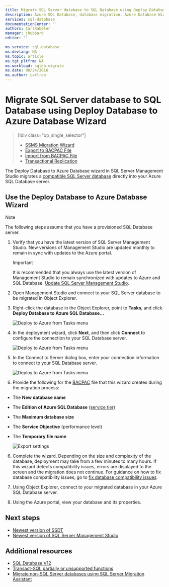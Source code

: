 ```yaml
---
title: Migrate SQL Server database to SQL Database using Deploy Database to Azure Database Wizard
description: Azure SQL Database, database migration, Azure Database Wizard
services: sql-database
documentationCenter: ''
authors: CarlRabeler
manager: jhubbard
editor: ''

ms.service: sql-database
ms.devlang: NA
ms.topic: article
ms.tgt_pltfrm: NA
ms.workload: sqldb-migrate
ms.date: 08/24/2016
ms.author: carlrab
---
```


# Migrate SQL Server database to SQL Database using Deploy Database to Azure Database Wizard

> [!div class="op_single_selector"]
>- [SSMS Migration Wizard](./sql-database-cloud-migrate-compatible-using-ssms-migration-wizard.md)
>- [Export to BACPAC File](./sql-database-cloud-migrate-compatible-export-bacpac-ssms.md)
>- [Import from BACPAC File](./sql-database-cloud-migrate-compatible-import-bacpac-ssms.md)
>- [Transactional Replication](./sql-database-cloud-migrate-compatible-using-transactional-replication.md)

The Deploy Database to Azure Database wizard in SQL Server Management Studio migrates a [compatible SQL Server database](./sql-database-cloud-migrate.md) directly into your Azure SQL Database server.

## Use the Deploy Database to Azure Database Wizard

> [!NOTE]
> The following steps assume that you have a provisioned SQL Database server.

1. Verify that you have the latest version of SQL Server Management Studio. New versions of Management Studio are updated monthly to remain in sync with updates to the Azure portal.

    > [!IMPORTANT]
    > It is recommended that you always use the latest version of Management Studio to remain synchronized with updates to Azure and SQL Database. [Update SQL Server Management Studio](https://msdn.microsoft.com/zh-cn/library/mt238290.aspx).

2. Open Management Studio and connect to your SQL Server database to be migrated in Object Explorer.
3. Right-click the  database in the Object Explorer, point to **Tasks**, and click **Deploy Database to Azure SQL Database…**

    ![Deploy to Azure from Tasks menu](./media/sql-database-cloud-migrate/MigrateUsingDeploymentWizard01.png)

4. In the deployment wizard, click **Next**, and then click **Connect** to configure the connection to your SQL Database server.

    ![Deploy to Azure from Tasks menu](./media/sql-database-cloud-migrate/MigrateUsingDeploymentWizard002.png)

5. In the Connect to Server dialog box, enter your connection information to connect to your SQL Database server.

    ![Deploy to Azure from Tasks menu](./media/sql-database-cloud-migrate/MigrateUsingDeploymentWizard00.png)

5. Provide the following for the [BACPAC](https://msdn.microsoft.com/zh-cn/library/ee210546.aspx#Anchor_4) file that this wizard creates during the migration process:

 - The **New database name** 
 - The **Edition of Azure SQL Database** ([service tier](./sql-database-service-tiers.md))
 - The **Maximum database size**
 - The **Service Objective** (performance level)
 - The **Temporary file name**  

    ![Export settings](./media/sql-database-cloud-migrate/MigrateUsingDeploymentWizard02.png)

6. Complete the wizard. Depending on the size and complexity of the database, deployment may take from a few minutes to many hours. If this wizard detects compatibility issues, errors are displayed to the screen and the migration does not continue. For guidance on how to fix database compatibility issues, go to [fix database compatibility issues](./sql-database-cloud-migrate-fix-compatibility-issues.md).

7. Using Object Explorer, connect to your migrated database in your Azure SQL Database server.
8. Using the Azure portal, view your database and its properties.

## Next steps

- [Newest version of SSDT](https://msdn.microsoft.com/zh-cn/library/mt204009.aspx)
- [Newest version of SQL Server Management Studio](https://msdn.microsoft.com/zh-cn/library/mt238290.aspx)

## Additional resources

- [SQL Database V12](./sql-database-v12-whats-new.md)
- [Transact-SQL partially or unsupported functions](./sql-database-transact-sql-information.md)
- [Migrate non-SQL Server databases using SQL Server Migration Assistant](http://blogs.msdn.com/b/ssma/)